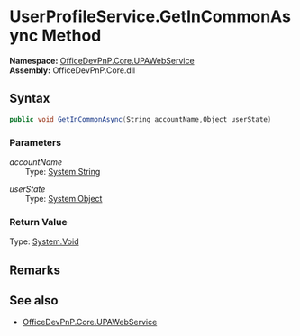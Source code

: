 # UserProfileService.GetInCommonAsync Method  
  

**Namespace:** [OfficeDevPnP.Core.UPAWebService](OfficeDevPnP.Core.UPAWebService.md)  
**Assembly:** OfficeDevPnP.Core.dll  
## Syntax
```C#
public void GetInCommonAsync(String accountName,Object userState)
```
### Parameters
*accountName*  
&emsp;&emsp;Type: [System.String](System.String.md) 
&emsp;&emsp;  
  
*userState*  
&emsp;&emsp;Type: [System.Object](System.Object.md) 
&emsp;&emsp;  
  
### Return Value
Type: [System.Void](System.Void.md)  

## Remarks 

## See also
- [OfficeDevPnP.Core.UPAWebService](OfficeDevPnP.Core.UPAWebService.md)
